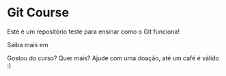 <h1>Git Course</h1>

Este é um repositório teste para ensinar como o Git funciona!

Saiba mais em 

Gostou do curso? Quer mais? Ajude com uma doação, até um café é válido :) 
